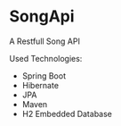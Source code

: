 # SongApi

A Restfull Song API

Used Technologies:
* Spring Boot
* Hibernate
* JPA
* Maven
* H2 Embedded Database
